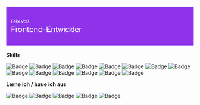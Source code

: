 ![Header](github-header-image.png)


**Skills**

![Badge](https://img.shields.io/badge/HTML5-E34F26?style=for-the-badge&logo=html5&logoColor=white)
![Badge](https://img.shields.io/badge/CSS3-1572B6?style=for-the-badge&logo=css3&logoColor=white)
![Badge](https://img.shields.io/badge/JavaScript-F7DF1E?style=for-the-badge&logo=javascript&logoColor=black)
![Badge](https://img.shields.io/badge/PHP-777BB4?logo=php&logoColor=fff&style=for-the-badge)
![Badge](https://img.shields.io/badge/React-61DAFB?logo=react&logoColor=000&style=for-the-badge)
![Badge](https://img.shields.io/badge/Vite-646CFF?logo=vite&logoColor=fff&style=for-the-badge)
![Badge](https://img.shields.io/badge/Tailwind_CSS-38B2AC?style=for-the-badge&logo=tailwind-css&logoColor=white)
![Badge](https://img.shields.io/badge/Bootstrap-563D7C?style=for-the-badge&logo=bootstrap&logoColor=white)
![Badge](https://img.shields.io/badge/TYPO3-FF8700?logo=typo3&logoColor=fff&style=for-the-badge)
![Badge](https://img.shields.io/badge/WordPress-21759B?logo=wordpress&logoColor=fff&style=for-the-badge)
![Badge](https://img.shields.io/badge/npm-CB3837?style=for-the-badge&logo=npm&logoColor=white)
![Badge](https://img.shields.io/badge/GIT-E44C30?style=for-the-badge&logo=git&logoColor=white)
![Badge](https://img.shields.io/badge/Figma-F24E1E?style=for-the-badge&logo=figma&logoColor=white)
![Badge](https://img.shields.io/badge/Adobe%20XD-470137?style=for-the-badge&logo=Adobe%20XD&logoColor=#FF61F6)

**Lerne ich / baue ich aus**

![Badge](https://img.shields.io/badge/React-61DAFB?logo=react&logoColor=000&style=for-the-badge)
![Badge](https://img.shields.io/badge/Axios-5A29E4?logo=axios&logoColor=fff&style=for-the-badge)
![Badge](https://img.shields.io/badge/Redux-593D88?style=for-the-badge&logo=redux&logoColor=white)
![Badge](https://img.shields.io/badge/React_Router-CA4245?style=for-the-badge&logo=react-router&logoColor=white)
![Badge](https://img.shields.io/badge/Next.js-000?logo=nextdotjs&logoColor=fff&style=for-the-badge)
<!--
**felixvosswork/felixvosswork** is a ✨ _special_ ✨ repository because its `README.md` (this file) appears on your GitHub profile.

Here are some ideas to get you started:

- 🔭 I’m currently working on ...
- 🌱 I’m currently learning ...
- 👯 I’m looking to collaborate on ...
- 🤔 I’m looking for help with ...
- 💬 Ask me about ...
- 📫 How to reach me: ...
- 😄 Pronouns: ...
- ⚡ Fun fact: ...
-->
